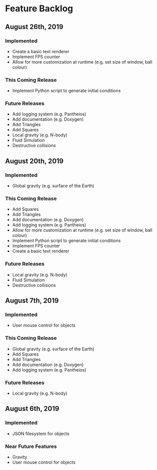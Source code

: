 # Feature Backlog

## August 26th, 2019

### Implemented
- Create a basic text renderer
- Implement FPS counter
- Allow for more customization at runtime (e.g. set size of window, ball colour)

### This Coming Release
- Implement Python script to generate initial conditions

### Future Releases
- Add logging system (e.g. Pantheios)
- Add documentation (e.g. Doxygen)
- Add Triangles
- Add Squares
- Local gravity (e.g. N-body)
- Fluid Simulation
- Destructive collisions

## August 20th, 2019

### Implemented
- Global gravity (e.g. surface of the Earth)

### This Coming Release
- Add Squares
- Add Triangles
- Add documentation (e.g. Doxygen)
- Add logging system (e.g. Pantheios)
- Allow for more customization at runtime (e.g. set size of window, ball colour)
- Implement Python script to generate initial conditions
- Implement FPS counter
- Create a basic text renderer

### Future Releases
- Local gravity (e.g. N-body)
- Fluid Simulation
- Destructive collisions

## August 7th, 2019

### Implemented
- User mouse control for objects

### This Coming Release
- Global gravity (e.g. surface of the Earth)
- Add Squares
- Add Triangles
- Add documentation (e.g. Doxygen)
- Add logging system (e.g. Pantheios)

### Future Releases
- Local gravity (e.g. N-body)

## August 6th, 2019

### Implemented
- JSON filesystem for objects

### Near Future Features
- Gravity
- User mouse control for objects